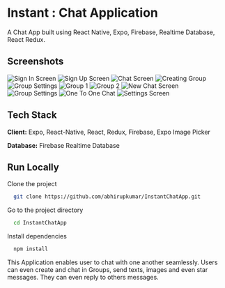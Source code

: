 # Instant : Chat Application

A Chat App built using React Native, Expo, Firebase, Realtime Database, React Redux.

## Screenshots

![Sign In Screen](/assets/screenshots/SignInScreen.jpeg?raw=true)
![Sign Up Screen](/assets/screenshots/SignUpScreen.jpeg?raw=true)
![Chat Screen](/assets/screenshots/ChatScreen.jpeg?raw=true)
![Creating Group](/assets/screenshots/CreatingGroup.jpeg?raw=true)
![Group Settings](/assets/screenshots/GroupSettings.jpeg?raw=true)
![Group 1](/assets/screenshots/Groups1.jpeg?raw=true)
![Group 2](/assets/screenshots/Groups2.jpeg?raw=true)
![New Chat Screen](/assets/screenshots/NewChatScreen.jpeg?raw=true)
![Group Settings](/assets/screenshots/GroupSettings.jpeg?raw=true)
![One To One Chat](/assets/screenshots/OneToOneChat.jpeg?raw=true)
![Settings Screen](/assets/screenshots/SettingsScreen.jpeg?raw=true)

## Tech Stack

**Client:** Expo, React-Native, React, Redux, Firebase, Expo Image Picker

**Database:** Firebase Realtime Database

## Run Locally

Clone the project

```bash
  git clone https://github.com/abhirupkumar/InstantChatApp.git
```

Go to the project directory

```bash
  cd InstantChatApp
```

Install dependencies

```bash
  npm install
```

This Application enables user to chat with one another seamlessly. Users can even create and chat in Groups, send texts, images and even star messages. They can even reply to others messages.
